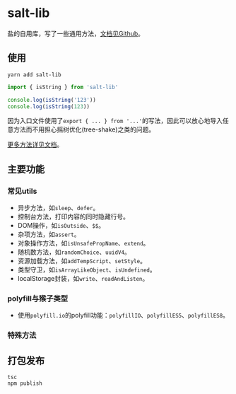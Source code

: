 <!--
 * @Author: Salt
 * @Date: 2022-07-10 00:22:02
 * @LastEditors: Salt
 * @LastEditTime: 2022-09-18 16:59:32
 * @Description: 说明文档
 * @FilePath: \salt-lib\README.md
-->
# salt-lib

盐的自用库，写了一些通用方法，[文档见Github](//salt-lovely.github.io/salt-lib/)。

## 使用

```batch
yarn add salt-lib
```

```typescript
import { isString } from 'salt-lib'

console.log(isString('123'))
console.log(isString(123))
```

因为入口文件使用了`export { ... } from '...'`的写法，因此可以放心地导入任意方法而不用担心摇树优化(tree-shake)之类的问题。

[更多方法详见文档](//salt-lovely.github.io/salt-lib/)。

## 主要功能

### 常见utils

- 异步方法，如`sleep`、`defer`。
- 控制台方法，打印内容的同时隐藏行号。
- DOM操作，如`isOutside`、`$$`。
- 杂项方法，如`assert`。
- 对象操作方法，如`isUnsafePropName`、`extend`。
- 随机数方法，如`randomChoice`、`uuidV4`。
- 资源加载方法，如`addTempScript`、`setStyle`。
- 类型守卫，如`isArrayLikeObject`、`isUndefined`。
- localStorage封装，如`write`、`readAndListen`。

### polyfill与猴子类型

- 使用`polyfill.io`的polyfill功能：`polyfillIO`、`polyfillES5`、`polyfillES8`。

### 特殊方法

## 打包发布

```batch
tsc
npm publish
```
